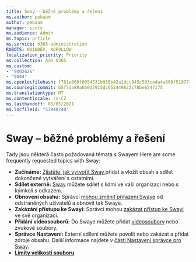 ```yaml
---
title: Sway – běžné problémy a řešení
ms.author: pebaum
author: pebaum
manager: scotv
ms.audience: Admin
ms.topic: article
ms.service: o365-administration
ROBOTS: NOINDEX, NOFOLLOW
localization_priority: Priority
ms.collection: Adm_O365
ms.custom:
- "9002626"
- "5044"
ms.openlocfilehash: f781e060f0054531b935b42a1dcc045c503ceda4a860f510771e6cd01ec4f399
ms.sourcegitcommit: b5f7da89a650d2915dc652449623c78be6247175
ms.translationtype: MT
ms.contentlocale: cs-CZ
ms.lasthandoff: 08/05/2021
ms.locfileid: "53940740"
---
```

# <a name="sway-common-issues-and-solutions"></a>Sway – běžné problémy a řešení

Tady jsou některá často požadovaná témata s Swayem:Here are some frequently requested topics with Sway:

- **Začínáme:** [Zjistěte, jak vytvořit Sway,](https://support.office.com/article/getting-started-with-sway-2076c468-63f4-4a89-ae5f-424796714a8a)přidat a vložit obsah a sdílet dokončené vytváření s ostatními.
- **Sdílet externě:** [Sway](https://support.microsoft.com/en-us/office/share-your-sway-1cf853b8-ef7e-46b0-b704-003e58d28998?ui=en-us&rs=en-us&ad=us) můžete sdílet s lidmi ve vaší organizaci nebo s kýmkoli s odkazem.
- **Obnovení obsahu:** Správci [mohou změnit přiřazení Swaye](https://support.office.com/article/Reassign-Sways-from-a-deleted-user-account-Admin-Help-9580E618-3C3E-4D28-A6EF-74C00A997248) od odstraněných uživatelů a obnovit tak Swaye.
- **Zakázání přístupu ke Swayi:** Správci mohou [zakázat přístup ke Swayi](https://docs.microsoft.com/office365/enterprise/powershell/disable-access-to-sway-with-office-365-powershell) ve své organizaci.
- **Přidání videosouborů:** Do Swaye můžete přidat [videosoubory](https://support.office.com/article/Add-video-and-audio-files-into-Sway-d2f14842-e103-49c0-9da2-0fbcfcad381f) nebo zvukové soubory.
- **Správce Nastavení:** Externí sdílení můžete povolit nebo zakázat a přidat zdroje obsahu. Další informace najdete v [části Nastavení správce pro Sway](https://support.office.com/article/Administrator-settings-for-Sway-d298e79b-b6ab-44c6-9239-aa312f5784d4).
- **[Limity velikosti souboru](https://support.office.com/article/File-size-limits-in-Sway-4db21bc6-b42b-499f-9272-66e089db109f)**
